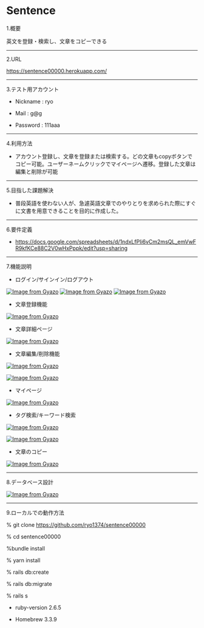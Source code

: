 # Sentence



1.概要

英文を登録・検索し、文章をコピーできる

---
2.URL  

https://sentence00000.herokuapp.com/

---
3.テスト用アカウント

* Nickname : ryo

* Mail : g@g

* Password : 111aaa
---
4.利用方法

 * アカウント登録し、文章を登録または検索する。どの文章もcopyボタンでコピー可能。ユーザーネームクリックでマイページへ遷移。登録した文章は編集と削除が可能
 ---
5.目指した課題解決

* 普段英語を使わない人が、急遽英語文章でのやりとりを求められた際にすぐに文書を用意できることを目的に作成した。
---

6.要件定義

* https://docs.google.com/spreadsheets/d/1ndxLfPIi6vCm2msQL_emVwFR9kfKCe88C2V0wHxPppk/edit?usp=sharing
---

7.機能説明

* ログイン/サインイン/ログアウト

 [![Image from Gyazo](https://i.gyazo.com/2c9f68d03e36b30f861e74f6761363d9.gif)](https://gyazo.com/2c9f68d03e36b30f861e74f6761363d9)
 [![Image from Gyazo](https://i.gyazo.com/627967c56a9a08f8e9ed4e41e6decf6d.gif)](https://gyazo.com/627967c56a9a08f8e9ed4e41e6decf6d)
[![Image from Gyazo](https://i.gyazo.com/7868f40aef2349804e6e838cefd51e01.gif)](https://gyazo.com/7868f40aef2349804e6e838cefd51e01)


* 文章登録機能

[![Image from Gyazo](https://i.gyazo.com/2d3c7b219d3b65acd708249f14e65fb0.gif)](https://gyazo.com/2d3c7b219d3b65acd708249f14e65fb0)

* 文章詳細ページ

[![Image from Gyazo](https://i.gyazo.com/3aa47a7a90ad02d30ae45933f3ee39d1.gif)](https://gyazo.com/3aa47a7a90ad02d30ae45933f3ee39d1)
* 文章編集/削除機能

[![Image from Gyazo](https://i.gyazo.com/ade3f67b67b4779edbec0e5cc026f606.gif)](https://gyazo.com/ade3f67b67b4779edbec0e5cc026f606)

[![Image from Gyazo](https://i.gyazo.com/2f88bc20398a1622c68c009544376113.gif)](https://gyazo.com/2f88bc20398a1622c68c009544376113)

* マイページ

[![Image from Gyazo](https://i.gyazo.com/4a4632051b01a2f71beac0985ec8b4eb.gif)](https://gyazo.com/4a4632051b01a2f71beac0985ec8b4eb)

* タグ検索/キーワード検索

[![Image from Gyazo](https://i.gyazo.com/9f70bcfee4a7ebb78becca5c463ced39.gif)](https://gyazo.com/9f70bcfee4a7ebb78becca5c463ced39)

[![Image from Gyazo](https://i.gyazo.com/a85009028dd7df26f369a406881ff54e.gif)](https://gyazo.com/a85009028dd7df26f369a406881ff54e)

* 文章のコピー

[![Image from Gyazo](https://i.gyazo.com/d1c78456a8620f79e83f3f01b43bdb26.gif)](https://gyazo.com/d1c78456a8620f79e83f3f01b43bdb26)

---

8.データベース設計

[![Image from Gyazo](https://i.gyazo.com/4dd731ab1a02a6528eaee095902ef953.png)](https://gyazo.com/4dd731ab1a02a6528eaee095902ef953)

---

9.ローカルでの動作方法

% git clone 
https://github.com/ryo1374/sentence00000

% cd sentence00000

%bundle install

% yarn install

% rails db:create

% rails db:migrate

% rails s

* ruby-version 2.6.5

* Homebrew 3.3.9
